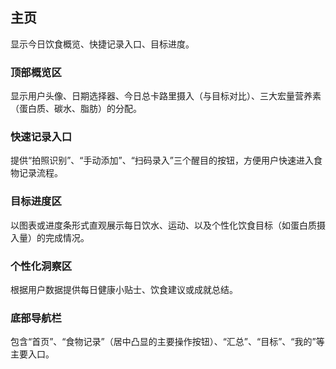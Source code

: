 ## 主页
显示今日饮食概览、快捷记录入口、目标进度。

### 顶部概览区
显示用户头像、日期选择器、今日总卡路里摄入（与目标对比）、三大宏量营养素（蛋白质、碳水、脂肪）的分配。
### 快速记录入口
提供“拍照识别”、“手动添加”、“扫码录入”三个醒目的按钮，方便用户快速进入食物记录流程。
### 目标进度区
以图表或进度条形式直观展示每日饮水、运动、以及个性化饮食目标（如蛋白质摄入量）的完成情况。
### 个性化洞察区
根据用户数据提供每日健康小贴士、饮食建议或成就总结。
### 底部导航栏
包含“首页”、“食物记录”（居中凸显的主要操作按钮）、“汇总”、“目标”、“我的”等主要入口。